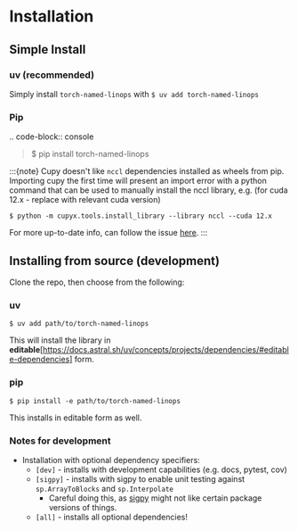 # Installation

## Simple Install
### uv (recommended)

Simply install `torch-named-linops` with `$ uv add torch-named-linops`

### Pip
   .. code-block:: console

   > \$ pip install torch-named-linops

:::{note}
Cupy doesn't like `nccl` dependencies installed as wheels from pip. Importing
cupy the first time will present an import error with a python command that can
be used to manually install the nccl library, e.g. (for cuda 12.x - replace with
relevant cuda version)

```console
$ python -m cupyx.tools.install_library --library nccl --cuda 12.x
```

For more up-to-date info, can follow the issue [here](https://github.com/cupy/cupy/issues/8227).
:::

## Installing from source (development)
Clone the repo, then choose from the following:

### uv
```console
$ uv add path/to/torch-named-linops
```
This will install the library in **editable**[https://docs.astral.sh/uv/concepts/projects/dependencies/#editable-dependencies] form.

### pip
```console
$ pip install -e path/to/torch-named-linops
```
This installs in editable form as well.


### Notes for development
- Installation with optional dependency specifiers:
  - `[dev]` - installs with development capabilities (e.g. docs, pytest, cov)
  - `[sigpy]` - installs with sigpy to enable unit testing against `sp.ArrayToBlocks` and `sp.Interpolate`
    - Careful doing this, as [sigpy](https://github.com/mikgroup/sigpy) might not like certain package versions of things.
  - `[all]` - installs all optional dependencies!

